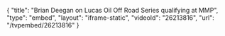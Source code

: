 {
    "title": "Brian Deegan on Lucas Oil Off Road Series qualifying at MMP",
    "type": "embed",
    "layout": "iframe-static",
    "videoId": "26213816",
    "url": "\/tvpembed\/26213816"
}